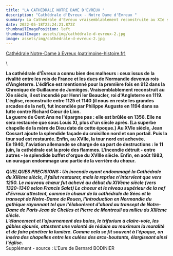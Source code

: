 ```yaml
---
title: "LA CATHEDRALE NOTRE DAME D'EVREUX "
description: "Cathédrale d'Evreux - Notre Dame d'Evreux "
summary: La Cathédrale d'Evreux vraisemblablement reconstruite au XIe siècle
date: 2022-05-18T23:24:21.872Z
thumbnailImagePosition: left
thumbnailImage: assets/img/cathédrale-d-evreux-2.jpg
image: assets/img/cathédrale-d-evreux-2.jpg
---
```

<!--StartFragment-->

[Cathédrale Notre-Dame à Evreux (patrimoine-histoire.fr)](https://www.patrimoine-histoire.fr/Patrimoine/Evreux/Evreux-Notre-Dame.htm#:~:text=La%20cath%C3%A9drale%20d%27%C3%89vreux%20a%20connu%20bien%20des%20malheurs,912%20dans%20la%20Chronique%20de%20Guillaume%20de%20Jumi%C3%A8ges.)

<!--EndFragment-->\

<!--StartFragment-->

**La cathédrale d'Évreux a connu bien des malheurs : ceux issus de la rivalité entre les rois de France et les ducs de Normandie devenus rois d'Angleterre. L'édifice est mentionné pour la première fois en 912 dans la Chronique de Guillaume de Jumièges. Vraisemblablement reconstruit au XIe siècle, il est incendié par Henri Ier Beaucler, roi d'Angleterre en 1119. L'église, reconstruite entre 1125 et 1140 (il nous en reste les grandes arcades de la nef), fut incendiée par Philippe Auguste en 1194 dans sa lutte contre Richard Cœur de Lion.**\
**La guerre de Cent Ans ne l'épargne pas : elle est brûlée en 1356. Elle ne sera restaurée que sous Louis XI, plus d'un siècle après. (La superbe chapelle de la mère de Dieu date de cette époque.) Au XVIe siècle, Jean Cossart ajoute la splendide façade du croisillon nord et son portail. Puis la tour sud est restaurée. Enfin, au XVIIe, la tour nord est achevée.**\
**En 1940, l'aviation allemande se charge de sa part de destructions : le 11 juin, la cathédrale est la proie des flammes. L'incendie détruit - entre autres - le splendide buffet d'orgue du XVIIIe siècle. Enfin, en août 1983, un ouragan endommage une partie de la verrière du chœur.**\
\
***QUELQUES PRECISIONS : Un incendie ayant endommagé la Cathédrale du XIIème siècle, il fallut restaurer, mais la reprise n'intervient que vers 1250. Le nouveau chœur fut achevé au début du XIVème siècle (vers 1320-1340 selon Francis Salet) Le choeur et le niveau supérieur de la nef d'Evreux attestent, comme le chœur de la cathédrale de Sées et le transept de Notre-Dame de Rouen, l'introduction en Normandie du gothique rayonnant tel que l'élaborèrent d'abord au transept de Notre-Dame de Paris Jean de Chelles et Pierre de Montreuil au milieu  du XIIIème siècle.***\
***L'élancement et l'ajournement des baies, le triforium à claire-voie, les gâbles ajourés, attestent une volonté de réduire au maximum la muralité et de faire pénétrer la lumière. Comme cela se fit souvent à l'époque, on inséra des chapelles entre les culées des arcs-boutants, élargissant ainsi l'église.*** \
Supplément - source : L'Eure de Bernard BODINIER